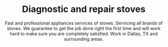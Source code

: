 ---
layout: index
keyword: Stove repair
title: Diagnostic and repair stoves
subtitle: "Fast and professional appliances services of stoves. Servicing all brands of stoves. We guarantee to get the job done right the first time and will work hard to make sure you are completely satisfied. Work in Dallas, TX and surrounding areas."
---